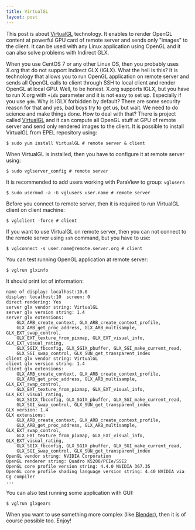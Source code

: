 ```yaml
---
title: VirtualGL
layout: post
---
```


This post is about [VirtualGL](http://www.virtualgl.org) technology. It enables to render OpenGL content at powerful GPU card of remote server and sends only "images" to the client. It can be used with any Linux application using OpenGL and it can also solve problems with Indirect GLX.

When you use CentOS 7 or any other Linux OS, then you probably uses X.org that do not support Indirect GLX (IGLX). What the hell is this? It is technology that allows you to run OpenGL application on remote server and sends all OpenGL calls to client through SSH to local client and render OpenGL at local GPU. Well, to be honest. X.org supports IGLX, but you have to run X.org with `+idx` parameter and it is not easy to set up. Especially if you use `gdm`. Why is IGLX forbidden by default? There are some security reason for that and yes, bad boys try to get us, but wait. We need to do science and make things done. How to deal with that? There is project called [VirtualGL](http://www.virtualgl.org/) and it can compute all OpenGL stuff at GPU of remote server and send only rendered images to the client. It is possible to install VirtualGL from EPEL repository using:

    $ sudo yum install VirtualGL # remote server & client

When VirtualGL is installed, then you have to configure it at remote server using:

    $ sudo vglserver_config # remote server

It is recommended to add users working with ParaView to group: `vglusers`

    $ sudo usermod -a -G vglusers user.name # remote server

Before you connect to remote server, then it is required to run VirtualGL client on client machine:

    $ vglclient -force # client

If you want to use VirtualGL on remote server, then you can not connect to the remote server using `ssh` command, but you have to use:

    $ vglconnect -s user.name@remote.server.org # client

You can test running OpenGL application at remote server:

    $ vglrun glxinfo

It should print lot of information:

    name of display: localhost:10.0
    display: localhost:10  screen: 0
    direct rendering: Yes
    server glx vendor string: VirtualGL
    server glx version string: 1.4
    server glx extensions:
        GLX_ARB_create_context, GLX_ARB_create_context_profile, 
        GLX_ARB_get_proc_address, GLX_ARB_multisample, GLX_EXT_swap_control, 
        GLX_EXT_texture_from_pixmap, GLX_EXT_visual_info, GLX_EXT_visual_rating, 
        GLX_SGIX_fbconfig, GLX_SGIX_pbuffer, GLX_SGI_make_current_read, 
        GLX_SGI_swap_control, GLX_SUN_get_transparent_index
    client glx vendor string: VirtualGL
    client glx version string: 1.4
    client glx extensions:
        GLX_ARB_create_context, GLX_ARB_create_context_profile, 
        GLX_ARB_get_proc_address, GLX_ARB_multisample, GLX_EXT_swap_control, 
        GLX_EXT_texture_from_pixmap, GLX_EXT_visual_info, GLX_EXT_visual_rating, 
        GLX_SGIX_fbconfig, GLX_SGIX_pbuffer, GLX_SGI_make_current_read, 
        GLX_SGI_swap_control, GLX_SUN_get_transparent_index
    GLX version: 1.4
    GLX extensions:
        GLX_ARB_create_context, GLX_ARB_create_context_profile, 
        GLX_ARB_get_proc_address, GLX_ARB_multisample, GLX_EXT_swap_control, 
        GLX_EXT_texture_from_pixmap, GLX_EXT_visual_info, GLX_EXT_visual_rating, 
        GLX_SGIX_fbconfig, GLX_SGIX_pbuffer, GLX_SGI_make_current_read, 
        GLX_SGI_swap_control, GLX_SUN_get_transparent_index
    OpenGL vendor string: NVIDIA Corporation
    OpenGL renderer string: Quadro K5200/PCIe/SSE2
    OpenGL core profile version string: 4.4.0 NVIDIA 367.35
    OpenGL core profile shading language version string: 4.40 NVIDIA via Cg compiler
    ...

You can also test running some application with GUI:

    $ vglrun glxgears

When you want to use something more complex (like [Blender](http://www.blender.org)), then it is of course possible too. Enjoy!